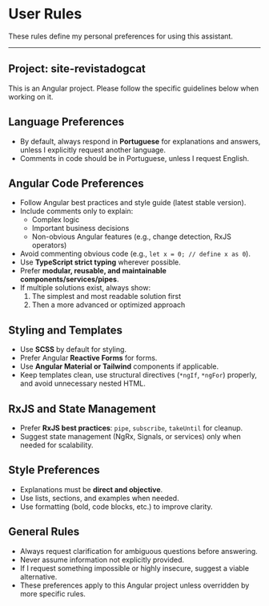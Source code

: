 # User Rules

These rules define my personal preferences for using this assistant.

---------------------------

## Project: site-revistadogcat
This is an Angular project. Please follow the specific guidelines below when working on it.

## Language Preferences
- By default, always respond in **Portuguese** for explanations and answers, unless I explicitly request another language.
- Comments in code should be in Portuguese, unless I request English.

## Angular Code Preferences
- Follow Angular best practices and style guide (latest stable version).
- Include comments only to explain:
  - Complex logic
  - Important business decisions
  - Non-obvious Angular features (e.g., change detection, RxJS operators)
- Avoid commenting obvious code (e.g., `let x = 0; // define x as 0`).
- Use **TypeScript strict typing** wherever possible.
- Prefer **modular, reusable, and maintainable components/services/pipes**.
- If multiple solutions exist, always show:
  1. The simplest and most readable solution first
  2. Then a more advanced or optimized approach

## Styling and Templates
- Use **SCSS** by default for styling.
- Prefer Angular **Reactive Forms** for forms.
- Use **Angular Material or Tailwind** components if applicable.
- Keep templates clean, use structural directives (`*ngIf`, `*ngFor`) properly, and avoid unnecessary nested HTML.

## RxJS and State Management
- Prefer **RxJS best practices**: `pipe`, `subscribe`, `takeUntil` for cleanup.
- Suggest state management (NgRx, Signals, or services) only when needed for scalability.

## Style Preferences
- Explanations must be **direct and objective**.
- Use lists, sections, and examples when needed.
- Use formatting (bold, code blocks, etc.) to improve clarity.

## General Rules
- Always request clarification for ambiguous questions before answering.
- Never assume information not explicitly provided.
- If I request something impossible or highly insecure, suggest a viable alternative.
- These preferences apply to this Angular project unless overridden by more specific rules.
